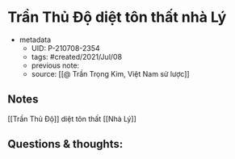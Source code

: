 # Trần Thủ Độ diệt tôn thất nhà Lý

- metadata
	- UID: P-210708-2354
	- tags: #created/2021/Jul/08
	- previous note: 
	- source: [[@ Trần Trọng Kim, Việt Nam sử lược]]

## Notes
[[Trần Thủ Độ]] diệt tôn thất [[Nhà Lý]]

## Questions & thoughts:

